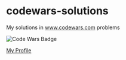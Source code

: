 # codewars-solutions

My solutions in www.codewars.com problems

![Code Wars Badge](https://www.codewars.com/users/shunz19/badges/large)

[My Profile](https://www.codewars.com/users/shunz19/)
